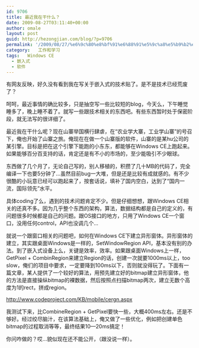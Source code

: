 ```yaml
---
id: 9706
title: 最近我在干什么？
date: 2009-08-27T03:11:40+00:00
author: omale
layout: post
guid: http://hezongjian.com/blog/?p=9706
permalink: '/2009/08/27/%e6%9c%80%e8%bf%91%e6%88%91%e5%9c%a8%e5%b9%b2%e4%bb%80%e4%b9%88%ef%bc%9f/'
category:   工作和学习  
tags:   Windows CE
  - 嵌入式
  - 软件
---
```

有网友反映，好久没有看到我在写关于嵌入式的技术贴了。是不是技术已经荒废了？

呵呵，最近事情的确比较多，只是抽空写一些比较短的blog，今天么，下午睡觉睡多了，晚上睡不着了。就写一些跟技术相关的东西吧。有些东西暂时处于保密阶段，就无法写的很详细了。

最近我在干什么呢？现在山寨举国横行肆虐，在&ldquo;农业学大寨，工业学山寨&rdquo;的号召下，俺也开始了山寨之旅。俺现在在做一个山寨版的软件，山寨的是某hu公司的某引擎。目标是把在这个引擎下能跑的小东东，都能够在Windows CE上跑起来。如果能够百分百支持的话，肯定还是有不小的市场的，至少能吸引不少眼球。

东西做了几个月了，无论自己写的，别人移植的，积攒了几十MB的代码了，完全编译一下也要5分钟了&#8230;虽然目前bug一大堆，但是还是比较有成就感的。有不少很酷的小玩意已经可以跑起来了，按套话说，填补了国内空白，达到了&ldquo;国内一流，国际领先&rdquo;水平。

具体coding了么，遇到的技术问题肯定不少。但是仔细想想，跟Windows CE相关的还真不多。因为几乎整个东西的架构，算法，数据结构都是自己的定义的，有问题很多时候都是自己的问题。跟OS接口的地方，只用了Windows CE一个窗口，没用任何control，API也没调几个&#8230;

就说一个跟窗口相关的问题吧，如何在Windows CE下建立异形窗体。异形窗体的建立，其实跟桌面Windows是一样的，SetWindowRegion API，基本没有别的办法。到了嵌入式设备上么，关键是效率，效率。如果跟桌面Windows上一样，GetPixel + CombinRegion来建立Region的话，创建一次就要1000ms以上，too slow，俺们的项目中要求，一定要降到100ms以下，否则就没得玩了。下面有一篇文章，某人提供了一个较好的算法，用预先建立好的bitmap建立异形窗体，他的方法是直接操纵bitmap的裸数据，然后按照点扫描bitmap两次，建立无数个高度为1的rect，拼成region。

<http://www.codeproject.com/KB/mobile/cergn.aspx>

我测试下来，比CombineRegion + GetPixel要快一些，大概400ms左右。还是不够好。经过绞尽脑汁，在该算法基础上，俺又做了一些优化，例如把创建单色bitmap的过程取消等等，最终结果10&mdash;20ms搞定！

你问咋做的？哎&#8230;貌似现在还不能公开，（跟没说一样）。

&nbsp;

&nbsp;